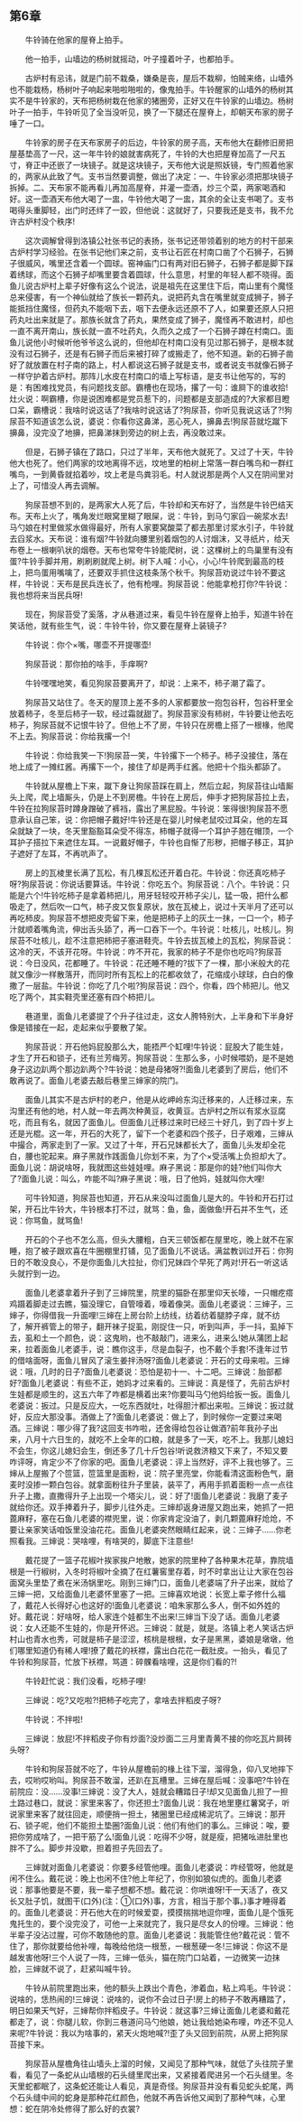   

## 第6章

　　牛铃骑在他家的屋脊上拍手。

　　他一拍手，山墙边的杨树就摇动，叶子撞着叶子，也都拍手。

　　古炉村有忌讳，就是门前不栽桑，嫌桑是丧，屋后不栽柳，怕贼来络，山墙外也不能栽杨，杨树叶子响起来啪啦啪啦的，像鬼拍手。牛铃醒家的山墙外的杨树其实不是牛铃家的，天布把杨树栽在他家的猪圈旁，正好又在牛铃家的山墙边。杨树叶子一拍手，牛铃听见了全当没听见，换了一下腿还在屋脊上，却朝天布家的房子唾了一口。

　　牛铃家的房子在天布家房子的后边，牛铃家的房子高，天布他大在翻修旧房把屋基垫高了一尺，这一年牛铃的娘就害病死了，牛铃的大也把屋脊加高了一尺五寸，脊正中还嵌了一块镜子。就是这块镜子，天布他大说是照妖镜，专门照着他家的，两家从此致了气。支书当然要调整，做出了决定：一、牛铃家必须把那块镜子拆掉。二、天布家不能再看儿再加高屋脊，并灌一壶酒，炒三个菜，两家喝酒和好。这一壶酒天布他大喝了一盅，牛铃他大喝了一盅，其余的全让支书喝了。支书喝得头重脚轻，出门时还绊了一跤，但他说：这就好了，只要我还是支书，我不允许古炉村没个秩序!

　　这次调解曾得到洛镇公社张书记的表扬，张书记还带领着别的地方的村干部来古炉村学习经验。在张书记他们来之前，支书让石匠在村南口凿了个石狮子，石狮子很威风，嘴里还含着一个圆球。窑神庙门口有两对旧石狮子，石狮子都是脚下踩着绣球，而这个石狮子却嘴里要含着圆球，什么意思，村里的年轻人都不晓得。面鱼儿说古炉村上辈子好像有这么个说法，说是祖先在这里住下后，南山里有个魔怪总来侵害，有一个神仙就给了族长一颗药丸，说把药丸含在嘴里就变成狮子，狮子能抵挡住魔怪，但药丸不能咽下去，咽下去便永远还原不了人，如果要还原人只把药丸吐出来就是了。那族长就含了药丸，果然变成了狮子，魔怪再不敢进村，却也一直不离开南山，族长就一直不吐药丸，久而久之成了一个石狮子蹲在村南口。面鱼儿说他小时候听他爷爷这么说的，但他却在村南口没有见过那石狮子，是根本就没有过石狮子，还是有石狮子而后来被打碎了或搬走了，他不知道。新的石狮子凿好了就放置在村子南的路上，村人都说这石狮子就是支书，或者说支书就像石狮子一样守护着古炉村。那阵儿水皮在村南口的墙上写标语，是支书让他写的，写的是：有困难找党员，有问题找支部。霸槽也在现场，撂了一句：谁屙下的谁收拾!灶火说：啊霸槽，你是说困难都是党员惹下的，问题都是支部造成的?大家都目瞪口呆，霸槽说：我啥时说这话了?我啥时说这话了?狗尿苔，你听见我说这话了?!狗尿苔不知道该怎么说，婆说：你看你这鼻涕，恶心死人，擤鼻去!狗尿苔就圪蹴下擤鼻，没完没了地擤，把鼻涕抹到旁边的树上去，再没敢过来。

　　但是，石狮子镇在了路口，只过了半年，天布他大就死了。又过了十天，牛铃他大也死了。他们两家的坟地离得不远，坟地里的柏树上常落一群白嘴鸟和一群红嘴鸟，一到黄昏就掐着吵，坟上老是鸟粪羽毛。村人就说那是两个人又在阴间里对上了，可惜没人再去调解。

　　狗尿苔想不到的，是两家大人死了后，牛铃却和天布好了，当然是牛铃巴结天布。天布上火了，嘴角发烂眼窝里糊了眼屎，说：牛铃，到马勺家舀一碗浆水去!马勺娘在村里做浆水做得最好，所有人家要窝酸菜了都去那里讨浆水引子，牛铃就去舀浆水。天布说：谁有烟?牛铃就向腰里别着烟包的人讨烟沫，又寻纸片，给天布卷上一根喇叭状的烟卷。天布也常夸牛铃能爬树，说：这棵树上的鸟巢里有没有蛋?牛铃手脚并用，刷刷刷就爬上树。树下人喊：小心，小心!牛铃爬到最高的枝上，把鸟蛋用嘴噙了，还要双手抓住这枝条荡个秋千。狗尿苔劝说过牛铃不要这样，牛铃说：天布是民兵连长了，他有枪哩。狗尿苔说：他能拿枪打你?牛铃说：我也想将来当民兵呀!

　　现在，狗尿苔受了奚落，才从巷道过来，看见牛铃在屋脊上拍手，知道牛铃在笑话他，就有些生气，说：牛铃牛铃，你又要在屋脊上装镜子?

　　牛铃说：你个×嘴，哪壶不开提哪壶!

　　狗尿苔说：那你拍的啥手，手痒啊?

　　牛铃嘿嘿地笑，看见狗尿苔要离开了，却说：上来不，柿子潮了霜了。

　　狗尿苔又站住了。冬天的屋顶上差不多的人家都要放一抱包谷秆，包谷秆里全放着柿子，冬至后柿子一软，经过霜就甜了。狗尿苔家没有柿树，牛铃要让他去吃柿子，狗尿苔就不记恨牛铃了。但他上不了房，牛铃只在房檐上搭了一根椽，他爬不上去。狗尿苔说：你给我撂一个!

　　牛铃说：你给我笑一下!狗尿苔一笑，牛铃撂下一个柿子。柿子没接住，落在地上成了一摊红酱。再撂下一个，接住了却是两手红酱。他把十个指头都舔了。

　　牛铃就从屋檐上下来，蹴下身让狗尿苔踩在肩上，然后立起，狗尿苔往山墙厮头上爬，爬上墙厮头，仍是上不到房檐。牛铃在上房后，伸手才把狗尿苔拉上去，牛铃在拉狗尿苔时蹲身蹭破了裤裆，露出了黑屁股。牛铃说：笨得很!狗尿苔不愿意承认自己笨，说：你把帽子戴好!牛铃还是在婴儿时候老鼠咬过耳朵，他的左耳朵就缺了一块，冬天里豁豁耳朵受不得冻，柿帽子就得一个耳护子翘在帽顶，一个耳护子搭拉下来遮住左耳。一说戴好帽子，牛铃也自惭了形秽，把帽子移正，耳护子遮好了左耳，不再吭声了。

　　房上的瓦棱里长满了瓦松，有几棵瓦松还开着白花。牛铃说：你还真吃柿子呀?狗尿苔说：你说话要算话。牛铃说：你吃五个。狗尿苔说：八个。牛铃说：只能是六个!牛铃吃柿子是拿着柿把儿，用牙轻轻咬开柿子尖儿，猛一吸，把什么都吸走了，然后吹一口气，柿子皮又恢复原状，放在瓦棱上，说过十天半月了还可以再吃柿皮。狗尿苔不想把皮壳留下来，他是把柿子上的灰土一抹，一口一个，柿子汁就顺着嘴角流，伸出舌头舔了，再一口吞下一个。牛铃说：吐核儿，吐核儿。狗尿苔不吐核儿，趁不注意把柿把子塞进鞋壳。牛铃去拔瓦棱上的瓦松，狗尿苔说：这冷的天，不该开花呀。牛铃说：咋不开花，我家的柿子不是你也吃吗?狗尿苔说：今日没风，花都睡了。牛铃说：花还睡不睡的?拔下了一棵，那小米般大的花就又像沙一样散落开，而同时所有瓦松上的花都收敛了，花缩成小球球，白白的像撒了一层盐。牛铃说：你吃了几个啦?狗尿苔说：四个，你看，四个柿把儿。他又吃了两个，其实鞋壳里还塞有四个柿把儿。

　　巷道里，面鱼儿老婆提了个升子往过走，这女人胯特别大，上半身和下半身好像是错接在一起，走起来似乎要散了架。

　　狗尿苔说：开石他妈屁股那么大，能捂严个缸哩!牛铃说：屁股大了能生娃，才生了开石和锁子，还有兰芳梅芳。狗尿苔说：生那么多，小时候喂奶，是不是她身子这边趴两个那边趴两个?牛铃说：她是母猪呀?!面鱼儿老婆到了房后，他们不敢再说了。面鱼儿老婆去敲后巷里三婶家的院门。

　　面鱼儿其实不是古炉村的老户，他是从屹岬岭东沟迁移来的，人迁移过来，东沟里还有他的地，村人就一年去两次种黄豆，收黄豆。古炉村之所以有浆水豆腐吃，而且有名，就因了面鱼儿。但面鱼儿迁移过来时已经三十好几，到了四十岁上还是光棍。这一年，开石的大死了，留下一个老婆和四个孩子，日子艰难，三婶从中撮合，两家走到了一家。又过了十年，开石兄妹都长大了，面鱼儿头发却全花白，腰也驼起来。麻子黑就作践面鱼儿你划不来，为了个×受活嘴上负担却大了。面鱼儿说：胡说啥呀，我就图这些娃娃哩。麻子黑说：那是你的娃?他们叫你大了?面鱼儿说：叫么，咋能不叫?麻子黑说：哦，日了他妈，娃就叫你大哩!

　　可牛铃知道，狗尿苔也知道，开石从来没叫过面鱼儿是大的。牛铃和开石打过架，开石比牛铃大，牛铃根本打不过，就骂：鱼，鱼，面做鱼!开石并不生气，还说：你骂鱼，就骂鱼!

　　开石的个子也不怎么高，但头大腰粗，白天三顿饭都在屋里吃，晚上就不在家睡，抱了被子跟欢喜在牛圈棚里打铺，见了面鱼儿不说话。满盆教训过开石：你狗日的不敢没良心，不是你面鱼儿大拉扯，你们兄妹四个早死了两对!开石一听这话头就拧到一边。

　　面鱼儿老婆拿着升子到了三婶院里，院里的猫卧在那里仰天长嚎，一只帽疙瘩鸡蹑着脚走过去瞧，猫没理它，自管嚎着，嚎着像哭。面鱼儿老婆说：三婶子，三婶子，你得借我一升面哩!三婶在上房台阶上纺线，纺着纺着腿脖子痒，就不纺了，解开裤管上的带子，翻开袜子捉虱，刚捉住一只，听到叫声，手一抖，虱掉下去，虱和土一个颜色，说：这鬼哟，也不敲敲门，进来么，进来么!她从蒲团上起来，拉着面鱼儿老婆手，说：瞧你这手，尽是血裂子，也不戴个手套!不逢年过节的借啥面呀，面鱼儿冒风了滚生姜拌汤呀?面鱼儿老婆说：开石的丈母来啦。三婶说：哦，几时的日子?面鱼儿老婆说：恐怕是初十一、十二吧。三婶说：胎部都好?面鱼儿老婆说：有些不正，她妈才过来看的。三婶说：真是怪了，先前古炉村生娃都是顺生的，这五六年了咋都是横着出来?你要叫马勺他妈给扳一扳。面鱼儿老婆说：扳过。只是反应大，一吃东西就吐，吐得胆汁都出来啦。三婶说：扳过就好，反应大那没事。酒做上了?面鱼儿老婆说：做上了，到时候你一定要过来喝酒。三婶说：哪少得了我?这回支书咋啦，还舍得给包谷让做酒?前年我孙子出来，八月十六日生的，就吃不上全年的口粮，就是多了一天，吃不上。我那儿媳妇不会生，你这儿媳妇会生，倒还多了几十斤包谷!听说救济粮又下来了，不知又要咋评呀，肯定少不了你家的吧。面鱼儿老婆说：评上当然好，评不上我也够了。三婶从上屋搬了个笸篮，笸篮里是面粉，说：院子里亮堂，你能看清这面粉色气，磨麦时没掺一颗白包谷。就拿面粉往升子里装，装平了，再用手抓着面粉一点一点往升子上撒，直撒得升子上出现一个塔尖儿，说：好了!面鱼儿老婆说：我磨了麦子就给你还。双手捧着升子，脚步儿往外走。三婶却返身进屋又跑出来，她抓了一把蓖麻籽，塞在石鱼儿老婆的襟兜里，说：你家肯定没油了，剥几颗蓖麻籽炝炝，不要让亲家笑话咱饭里没油花花。面鱼儿老婆突然眼睛红起来，说：三婶子……你老照看我。三婶说：哭啥哩，有啥哭的，脚底下注意些!

　　戴花提了一篮子花椒叶挨家挨户地散，她家的院里种了各种果木花草，靠院墙根是一行椒树，入冬时将椒叶全摘了在红薯窖里存着，时不时拿出让让大家在包谷面窝头里垫了煮在米汤锅里吃。刚到三婶门口，面鱼儿老婆端了升子出来，就给了三婶一把，又给面鱼儿老婆怀里塞了一把。三婶喜欢地说：长宽上辈子修什么福了，戴花人长得好心也这好的!面鱼儿老婆说：咱朱家那么多人，倒不如外姓的好。戴花说：好啥呀，给人家连个娃都生不出来!三婶当下没了话。面鱼儿老婆说：女人还能不生娃的，你是开怀迟。三婶说：就是，就是。洛镇上老人笑话古炉村山也青水也秀，可就是柿子是涩涩，核桃是根根，女子是黑黑，婆娘是墩墩，他们哪里知道仍有稀人哩!撩了戴花的袄襟，露出白花花一截肚皮。一抬头，看见了牛铃和狗尿苔，忙放下袄襟，骂道：碎髁看啥哩，这是你们看的?!

　　牛铃赶忙说：我们没看，吃柿子哩!

　　三婶说：吃?又吃啦?!把柿子吃完了，拿啥去拌稻皮子呀?

　　牛铃说：不拌啦!

　　三婶说：放屁!不拌稻皮子你有炒面?没炒面二三月里青黄不接的你吃瓦片屙砖头呀?

　　牛铃和狗尿苔就不吃了，牛铃从屋檐前的椽上往下溜，溜得急，仰八叉地摔下去，哎哟哎哟叫。狗尿苔不敢溜，还趴在瓦槽里。三婶在屋后喊：没事吧?牛铃在前院应：没……没事!三婶说：没了大人，娃就会糟踏日子!却又见面鱼儿担了一担土路过巷口，就说：家里来客了，你还担土?面鱼儿说：我在地里壅红薯窝子，听说家里来客了就往回走，顺便捎一担土，猪圈里已经成稀泥坑了。三婶说：那开石、锁子呢，他们不能担土垫圈?面鱼儿说：他们有他们的事么。三婶说：唉，要把你劳成啥了，一把干筋了么!面鱼儿说：吃得不少呀，就是瘦，把猪吆进肚里也胖不了么。脚步并没歇，担着担子先回去了。

　　三婶就对面鱼儿老婆说：你要多经管他哩。面鱼儿老婆说：咋经管呀，他就是闲不住么。戴花说：晚上也闲不住?他上年纪了，你别如狼似虎的。面鱼儿老婆说：那事他要是不要，我一辈子想都不想。戴花说：你哄谁呀!干一天活了，夜又长又肚子饥，就图干(口外)(注：①(口外)事，方言，相当于那个事。)事才睡得着的。面鱼儿老婆说：开石他大在的时候爱耍，摸摸揣揣地逗你哩，面鱼儿是个饿死鬼托生的，要个没完没了，可他一上来就完了，我只是尽女人的份哩。三婶说：他半辈子没沾过腥，可你不敢随他的意。面鱼儿老婆说：我能管住他?戴花说：管不住了，那你就要给他补哩，每晚给他烧一根葱，一根葱硬一冬!三婶说：你这不是越发害他呀!三个人说了一阵，三婶一低头，猫在院门口站着，一边微笑一边抹脸，三婶就不说了，赶紧叫喊牛铃。

　　牛铃从前院里跑出来，他的额头上跌出个青色，渗着血，粘上鸡毛。牛铃说：说啥的，恁热闹的!三婶说：说啥的，说你不会过日子!房上的柿子不敢再糟踏了，明日如果天气好，三婶帮你拌稻皮子。牛铃说：就这事?三婶让面鱼儿老婆和戴花都走了，说：你腿儿软，你到三巷道问马勺他娘，她让我给她染布哩，咋还不见人来呢?牛铃说：我以为啥事的，紧天火炮地喊?!歪了头又回到前院，从房上把狗尿苔接下来。

　　狗尿苔从屋檐角往山墙头上溜的时候，又闻见了那种气味，就低了头往院子里看，看见了一条蛇从山墙根的石头缝里爬出来，又紧接着爬进另一个石头缝里。冬天里蛇都眠了，这条蛇还能让人看见，真是奇怪。狗尿苔并没有看见蛇头蛇尾，两个石头缝中间的蛇身是那种花红颜色，他就不再告诉他又闻到了那种气味，心里想：蛇在阴冷处修得了那么好的衣裳?